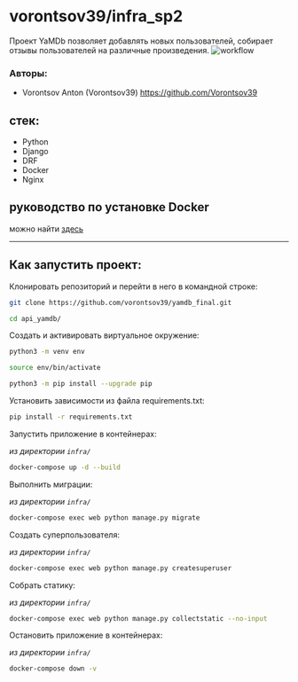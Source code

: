 # vorontsov39/infra_sp2
Проект YaMDb позволяет добавлять новых пользователей,
собирает отзывы пользователей на различные произведения.
![workflow](https://github.com/vorontsov39/yamdb_final/actions/workflows/yamdb_workflow.yml/badge.svg)

### Авторы:
- Vorontsov Anton (Vorontsov39) https://github.com/Vorontsov39

## стек:
- Python
- Django
-  DRF
- Docker
- Nginx


## руководство по установке Docker
можно найти [здесь](https://docs.docker.com/engine/install/)


---

## Как запустить проект:

Клонировать репозиторий и перейти в него в командной строке:

```bash
git clone https://github.com/vorontsov39/yamdb_final.git
```

```bash
cd api_yamdb/
```

Cоздать и активировать виртуальное окружение:

```bash
python3 -m venv env
```

```bash
source env/bin/activate
```

```bash
python3 -m pip install --upgrade pip
```

Установить зависимости из файла requirements.txt:

```bash
pip install -r requirements.txt
```

Запустить приложение в контейнерах:

*из директории `infra/`*
```bash
docker-compose up -d --build
```

Выполнить миграции:

*из директории `infra/`*
```bash
docker-compose exec web python manage.py migrate
```

Создать суперпользователя:

*из директории `infra/`*
```bash
docker-compose exec web python manage.py createsuperuser
```

Собрать статику:

*из директории `infra/`*
```bash
docker-compose exec web python manage.py collectstatic --no-input
```

Остановить приложение в контейнерах:

*из директории `infra/`*
```bash
docker-compose down -v
```
